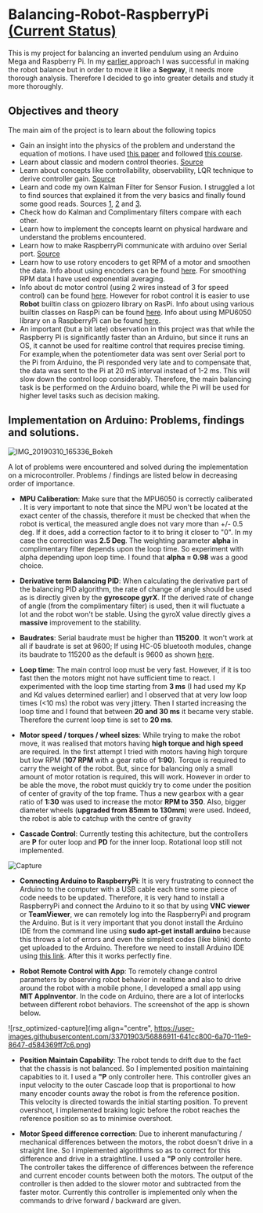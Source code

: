 # Balancing-Robot-RaspberryPi [(Current Status)](https://www.youtube.com/watch?v=j3caxAyNHA4&index=1&list=PLveRMPt4kAsA41ivMscrzFSWWx54CI52J)


This is my project for balancing an inverted pendulum using an Arduino Mega and Raspberry Pi. In my [earlier ](https://www.youtube.com/watch?v=-TRXWSr9_dE&list=PLveRMPt4kAsA41ivMscrzFSWWx54CI52J&t=0s&index=2) approach I was successful in making the robot balance but in order to move it like a **Segway**, it needs more thorough analysis. Therefore I decided to go into greater details and study it more thoroughly.  

## Objectives and theory

The main aim of the project is to learn about the following topics
- Gain an insight into the physics of the problem and understand the equation of motions. I have used [this paper](https://content.sciendo.com/view/journals/meceng/61/2/article-p331.xml) and followed [this course](https://www.coursera.org/learn/mobile-robot). 
- Learn about classic and modern control theories. [Source](https://www.youtube.com/watch?v=Pi7l8mMjYVE&list=PLMrJAkhIeNNR20Mz-VpzgfQs5zrYi085m)
- Learn about concepts like controllability, observability, LQR technique to derive controller gain. [Source](https://www.youtube.com/watch?v=Pi7l8mMjYVE&list=PLMrJAkhIeNNR20Mz-VpzgfQs5zrYi085m)
- Learn and code my own Kalman Filter for Sensor Fusion. I struggled a lot to find sources that explained it from the very basics and finally found some good reads. Sources [1](https://home.wlu.edu/~levys/kalman_tutorial/), [2](http://blog.tkjelectronics.dk/2012/09/a-practical-approach-to-kalman-filter-and-how-to-implement-it/) and [3](https://github.com/balzer82/Kalman/blob/master/Kalman-Filter-CV.ipynb?create=1).
- Check how do Kalman and Complimentary filters compare with each other.
- Learn how to implement the concepts learnt on physical hardware and understand the problems encountered.
- Learn how to make RaspberryPi communicate with arduino over Serial port. [Source](http://forum.arduino.cc/index.php?topic=396450)
- Learn how to use rotory encoders to get RPM of a motor and smoothen the data. Info about using encoders can be found [here](https://www.youtube.com/watch?v=oLBYHbLO8W0). For smoothing RPM data I have used exponential averaging.
- Info about dc motor control (using 2 wires instead of 3 for speed control) can be found [here](https://www.bluetin.io/python/gpio-pwm-raspberry-pi-h-bridge-dc-motor-control/).  However for robot control it is easier to use **Robot** builtin class on gpiozero library on RasPi. Info about using various builtin classes on RaspPi can be found [here](https://projects.raspberrypi.org/en/projects/physical-computing/16). Info about using MPU6050 library on a RaspberryPi can be found [here](https://libraries.io/pypi/mpu6050-raspberrypi).
- An important (but a bit late) observation in this project was that while the Raspberry Pi is significantly faster than an Arduino, but since it runs an OS, it cannot be used for realtime control that requires precise timing. For example,when the potentiometer data was sent over Serial port to the Pi from Arduino, the Pi responded very late and to compensate that, the data was sent to the Pi at 20 mS interval instead of 1-2 ms. This will slow down the control loop considerably. Therefore, the main balancing task is be performed on the Arduino board, while the Pi will be used for higher level tasks such as decision making.

## Implementation on Arduino: Problems, findings and solutions.

![IMG_20190310_165336_Bokeh](https://user-images.githubusercontent.com/33701903/54087989-3c0ac580-4359-11e9-92f2-298b7dcfcb00.jpg)

A lot of problems were encountered and solved during the implementation on a microcontroller. Problems / findings are listed below in decreasing order of importance.

- **MPU Caliberation**: Make sure that the MPU6050 is correctly caliberated . It is very important to note that since the MPU won't be located at the exact center of the chassis, therefore it must be checked that when the robot is vertical, the measured angle does not vary more than +/- 0.5 deg. If it does, add a correction factor to it to bring it closer to "0". In my case the correction was **2.5 Deg**. The weighting parameter **alpha** in complimentary filter depends upon the loop time. So experiment with alpha depending upon loop time. I found that **alpha = 0.98** was a good choice.

- **Derivative term Balancing PID**: When calculating the derivative part of the balancing PID algorithm, the rate of change of angle should be used as is directly given by the **gyroscope gyrX**. If the derived rate of change of angle (from the complimentary filter) is used, then it will fluctuate a lot and the robot won't be stable. Using the gyroX value directly gives a **massive** improvement to the stability.

- **Baudrates**: Serial baudrate must be higher than **115200**. It won't work at all if baudrate is set at 9600; If using HC-05 bluetooth modules, change its baudrate to 115200 as the default is 9600 as shown [here](https://www.youtube.com/watch?v=zrp-GBwOAQQ). 

- **Loop time**: The main control loop must be very fast. However, if it is too fast then the motors might not have sufficient time to react. I experimented with the loop time starting from **3 ms** (I had used my Kp and Kd values determined earlier) and I observed that at very low loop times (<10 ms) the robot was very jittery. Then I started increasing the loop time and I found that between **20 and 30 ms** it became very stable. Therefore the current loop time is set to **20 ms**.  

- **Motor speed / torques / wheel sizes**: While trying to make the robot move, it was realised that motors having **high torque and high speed** are required. In the first attempt I tried with motors having high torqure but low RPM (**107 RPM** with a gear ratio of **1:90**). Torque is required to carry the weight of the robot. But, since for balancing only a small amount of motor rotation is required, this will work. However in order to be able the move, the robot must quickly try to come under the position of center of gravity of the top frame. Thus a new gearbox with a gear ratio of **1:30** was used to increase the motor **RPM to 350**. Also, bigger diameter wheels (**upgraded from 85mm to 130mm**) were used. Indeed, the robot is able to catchup with the centre of gravity

- **Cascade Control**:  Currently testing this achitecture, but the controllers are **P** for outer loop and **PD** for the inner loop. Rotational loop still not implemented.

![Capture](https://user-images.githubusercontent.com/33701903/55119437-2257d500-50f2-11e9-8144-fa20cac4b41c.JPG)


- **Connecting Arduino to RaspberryPi**: It is very frustrating to connect the Arduino to the computer with a USB cable each time some piece of code needs to be updated. Therefore, it is very hand to install a RaspberryPi and connect the Arduino to it so that by using **VNC viewer** or **TeamViewer**, we can remotely log into the RaspberryPi and program the Arduino. But is it very important that you donot install the Arduino IDE from the command line using **sudo apt-get install arduino** because this throws a lot of errors and even the simplest codes (like blink) donto get uploaded to the Arduino. Therefore we need to install Arduino IDE using [this link](https://www.raspberrypi.org/magpi/program-arduino-uno-raspberry-pi/). After this it works perfectly fine.

- **Robot Remote Control with App**: To remotely change control parameters by observing robot behavior in realtime and also to drive around the robot with a mobile phone, I developed a small app using **MIT AppInventor**. In the code on Arduino, there are a lot of interlocks between different robot behaviors. The screenshot of the app is shown below.

<p align="center">
  <src="https://user-images.githubusercontent.com/33701903/56886911-641cc800-6a70-11e9-8647-d584369ff7c6.png">
</p>


![rsz_optimized-capture](img align="centre", https://user-images.githubusercontent.com/33701903/56886911-641cc800-6a70-11e9-8647-d584369ff7c6.png)

- **Position Maintain Capability**: The robot tends to drift due to the fact that the chassis is not balanced. So I implemented position maintaining capabities to it. I used a **"P** only controller here. This controller gives an input velocity to the outer Cascade loop that is proportional to how many encoder counts away the robot is from the reference position. This velocity is directed towards the initial starting position. To prevent overshoot, I implemented braking logic before the robot reaches the reference position so as to minimise overshoot. 

- **Motor Speed difference correction**: Due to inherent manufacturing / mechanical differences between the motors, the robot doesn't drive in a straight line. So I implemented algorithms so as to correct for this difference and drive in a straightline. I used a **"P** only controller here. The controller takes the difference of differences between the reference and current encoder counts between both the motors. The output of the controller is then added to the slower motor and subtracted from the faster motor. Currently this controller is implemented only when the commands to drive forward / backward are given.
